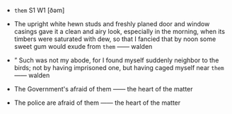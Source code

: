 - `them` S1 W1 [ðəm]



-  The upright white hewn studs and freshly planed door and window casings gave it a clean and airy look, especially in the morning, when its timbers were saturated with dew, so that I fancied that by noon some sweet gum would exude from `them` —— walden

- ” Such was not my abode, for I found myself suddenly neighbor to the birds; not by having imprisoned one, but having caged myself near `them` —— walden

-  The Government's afraid of them —— the heart of the matter

-  The police are afraid of them —— the heart of the matter